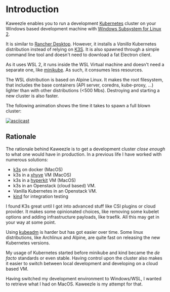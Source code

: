 # Introduction

Kaweezle enables you to run a development [Kubernetes](https://kubernetes.io/)
cluster on your Windows based development machine with
[Windows Subsystem for Linux 2](https://docs.microsoft.com/en-us/windows/wsl/).

It is similar to [Rancher Desktop](https://rancherdesktop.io/). However, it
installs a _Vanilla_ Kubernetes distribution instead of relying on
[K3S](https://k3s.io/). It is also spawned through a simple command line tool
and doesn't need to download a fat Electron client.

As it uses WSL 2, it runs inside the WSL Virtual machine and doesn't need a
separate one, like [minikube](https://minikube.sigs.k8s.io/). As such, it
consumes less resources.

The WSL distribution is based on Alpine Linux. It makes the root filesystem,
that includes the base containers (API server, coredns, kube-proxy, ...) lighter
than with other distributions (<500 Mbs). Destroying and starting a new cluster
is also faster.

The following animation shows the time it takes to spawn a full blown cluster:

[![asciicast](https://asciinema.org/a/461421.svg)](https://asciinema.org/a/461421)

## Rationale

The rationale behind Kaweezle is to get a development cluster _close enough_ to
what one would have in production. In a previous life I have worked with
numerous solutions:

- [k3s](https://k3s.io/) on docker (MacOS)
- k3s in a [xhyve](https://github.com/machyve/xhyve) VM (MacOS)
- k3s in a [hyperkit](https://github.com/moby/hyperkit) VM (MacOS)
- k3s in an Openstack (cloud based) VM.
- Vanilla Kubernetes in an Openstack VM.
- [kind](https://kind.sigs.k8s.io/docs/user/quick-start/) for integration
  testing

I found K3s great until I got into advanced stuff like CSI plugins or cloud
provider. It makes some opinionated choices, like removing some kubelet options
and adding infrastructure payloads, like traefik. All this may get in your way
at some point.

Using
[kubeadm](https://kubernetes.io/fr/docs/setup/production-environment/tools/kubeadm/install-kubeadm/)
is harder but has got easier over time. Some linux distributions, like Archlinux
and Alpine, are quite fast on releasing the new Kubernetes versions.

My usage of Kubernetes started before minikube and kind became the _de facto_
standards or even stable. Having control upon the cluster also makes it easier
to switch between local development and developing on a cloud based VM.

Having switched my development environment to Windows/WSL, I wanted to retrieve
what I had on MacOS. Kaweezle is my attempt for that.
